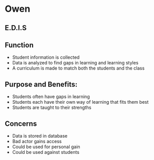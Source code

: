 # Owen
## E.D.I.S 

## Function
- Student information is collected
- Data is analyzed to find gaps in learning and learning styles
- A curriculum is made to match both the students and the class

## Purpose and Benefits:
- Students often have gaps in learning
- Students each have their own way of learning that fits them best
- Students are taught to their strengths

## Concerns
- Data is stored in database
- Bad actor gains access
- Could be used for personal gain
- Could be used against students
